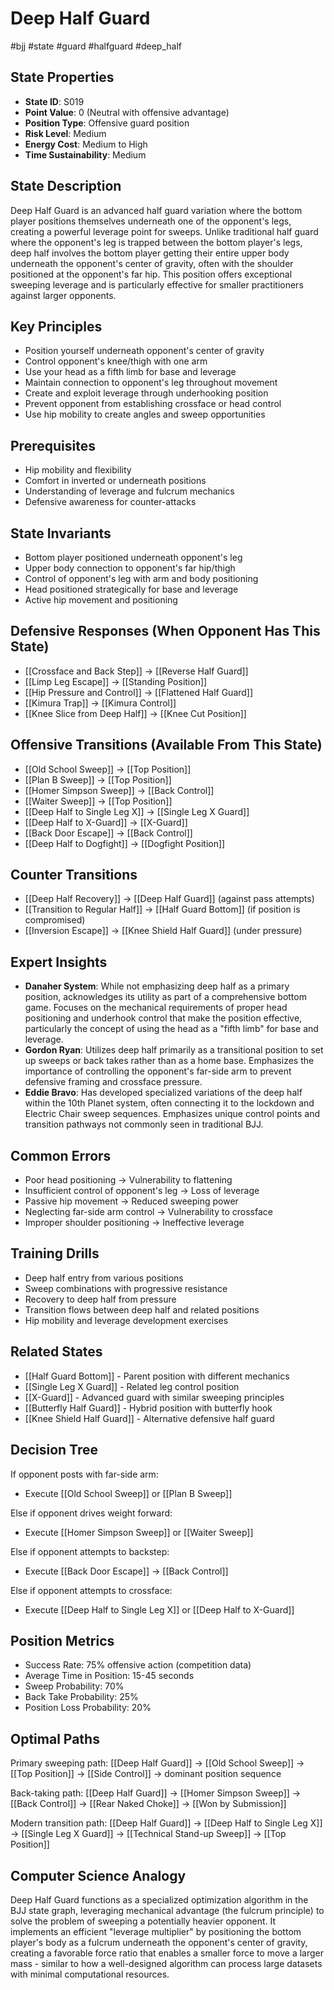 # Deep Half Guard
#bjj #state #guard #halfguard #deep_half

## State Properties
- **State ID**: S019
- **Point Value**: 0 (Neutral with offensive advantage)
- **Position Type**: Offensive guard position
- **Risk Level**: Medium
- **Energy Cost**: Medium to High
- **Time Sustainability**: Medium

## State Description
Deep Half Guard is an advanced half guard variation where the bottom player positions themselves underneath one of the opponent's legs, creating a powerful leverage point for sweeps. Unlike traditional half guard where the opponent's leg is trapped between the bottom player's legs, deep half involves the bottom player getting their entire upper body underneath the opponent's center of gravity, often with the shoulder positioned at the opponent's far hip. This position offers exceptional sweeping leverage and is particularly effective for smaller practitioners against larger opponents.

## Key Principles
- Position yourself underneath opponent's center of gravity
- Control opponent's knee/thigh with one arm
- Use your head as a fifth limb for base and leverage
- Maintain connection to opponent's leg throughout movement
- Create and exploit leverage through underhooking position
- Prevent opponent from establishing crossface or head control
- Use hip mobility to create angles and sweep opportunities

## Prerequisites
- Hip mobility and flexibility
- Comfort in inverted or underneath positions
- Understanding of leverage and fulcrum mechanics
- Defensive awareness for counter-attacks

## State Invariants
- Bottom player positioned underneath opponent's leg
- Upper body connection to opponent's far hip/thigh
- Control of opponent's leg with arm and body positioning
- Head positioned strategically for base and leverage
- Active hip movement and positioning

## Defensive Responses (When Opponent Has This State)
- [[Crossface and Back Step]] → [[Reverse Half Guard]]
- [[Limp Leg Escape]] → [[Standing Position]]
- [[Hip Pressure and Control]] → [[Flattened Half Guard]]
- [[Kimura Trap]] → [[Kimura Control]]
- [[Knee Slice from Deep Half]] → [[Knee Cut Position]]

## Offensive Transitions (Available From This State)
- [[Old School Sweep]] → [[Top Position]]
- [[Plan B Sweep]] → [[Top Position]]
- [[Homer Simpson Sweep]] → [[Back Control]]
- [[Waiter Sweep]] → [[Top Position]]
- [[Deep Half to Single Leg X]] → [[Single Leg X Guard]]
- [[Deep Half to X-Guard]] → [[X-Guard]]
- [[Back Door Escape]] → [[Back Control]]
- [[Deep Half to Dogfight]] → [[Dogfight Position]]

## Counter Transitions
- [[Deep Half Recovery]] → [[Deep Half Guard]] (against pass attempts)
- [[Transition to Regular Half]] → [[Half Guard Bottom]] (if position is compromised)
- [[Inversion Escape]] → [[Knee Shield Half Guard]] (under pressure)

## Expert Insights
- **Danaher System**: While not emphasizing deep half as a primary position, acknowledges its utility as part of a comprehensive bottom game. Focuses on the mechanical requirements of proper head positioning and underhook control that make the position effective, particularly the concept of using the head as a "fifth limb" for base and leverage.
- **Gordon Ryan**: Utilizes deep half primarily as a transitional position to set up sweeps or back takes rather than as a home base. Emphasizes the importance of controlling the opponent's far-side arm to prevent defensive framing and crossface pressure.
- **Eddie Bravo**: Has developed specialized variations of the deep half within the 10th Planet system, often connecting it to the lockdown and Electric Chair sweep sequences. Emphasizes unique control points and transition pathways not commonly seen in traditional BJJ.

## Common Errors
- Poor head positioning → Vulnerability to flattening
- Insufficient control of opponent's leg → Loss of leverage
- Passive hip movement → Reduced sweeping power
- Neglecting far-side arm control → Vulnerability to crossface
- Improper shoulder positioning → Ineffective leverage

## Training Drills
- Deep half entry from various positions
- Sweep combinations with progressive resistance
- Recovery to deep half from pressure
- Transition flows between deep half and related positions
- Hip mobility and leverage development exercises

## Related States
- [[Half Guard Bottom]] - Parent position with different mechanics
- [[Single Leg X Guard]] - Related leg control position
- [[X-Guard]] - Advanced guard with similar sweeping principles
- [[Butterfly Half Guard]] - Hybrid position with butterfly hook
- [[Knee Shield Half Guard]] - Alternative defensive half guard

## Decision Tree
If opponent posts with far-side arm:
- Execute [[Old School Sweep]] or [[Plan B Sweep]]

Else if opponent drives weight forward:
- Execute [[Homer Simpson Sweep]] or [[Waiter Sweep]]

Else if opponent attempts to backstep:
- Execute [[Back Door Escape]] → [[Back Control]]

Else if opponent attempts to crossface:
- Execute [[Deep Half to Single Leg X]] or [[Deep Half to X-Guard]]

## Position Metrics
- Success Rate: 75% offensive action (competition data)
- Average Time in Position: 15-45 seconds
- Sweep Probability: 70%
- Back Take Probability: 25%
- Position Loss Probability: 20%

## Optimal Paths
Primary sweeping path:
[[Deep Half Guard]] → [[Old School Sweep]] → [[Top Position]] → [[Side Control]] → dominant position sequence

Back-taking path:
[[Deep Half Guard]] → [[Homer Simpson Sweep]] → [[Back Control]] → [[Rear Naked Choke]] → [[Won by Submission]]

Modern transition path:
[[Deep Half Guard]] → [[Deep Half to Single Leg X]] → [[Single Leg X Guard]] → [[Technical Stand-up Sweep]] → [[Top Position]]

## Computer Science Analogy
Deep Half Guard functions as a specialized optimization algorithm in the BJJ state graph, leveraging mechanical advantage (the fulcrum principle) to solve the problem of sweeping a potentially heavier opponent. It implements an efficient "leverage multiplier" by positioning the bottom player's body as a fulcrum underneath the opponent's center of gravity, creating a favorable force ratio that enables a smaller force to move a larger mass - similar to how a well-designed algorithm can process large datasets with minimal computational resources.
